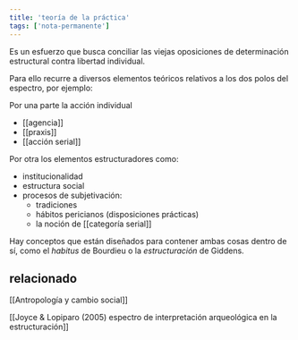 ```yaml
---
title: 'teoría de la práctica'
tags: ['nota-permanente']
---
```


 Es un esfuerzo que busca conciliar las viejas oposiciones de determinación estructural contra libertad individual.
 
 Para ello recurre a diversos elementos teóricos relativos a los dos polos del espectro, por ejemplo:
 
 Por una parte la acción individual
 
 - [[agencia]]
 - [[praxis]]
 - [[acción serial]]

Por otra los elementos estructuradores como:

- institucionalidad
- estructura social
- procesos de subjetivación:
    - tradiciones
    - hábitos pericianos (disposiciones prácticas)
    - la noción de [[categoría serial]]

Hay conceptos que están diseñados para contener ambas cosas dentro de sí, como el *habitus* de Bourdieu o la *estructuración* de Giddens.

## relacionado

[[Antropología y cambio social]]

[[Joyce & Lopiparo (2005) espectro de interpretación arqueológica en la estructuración]]